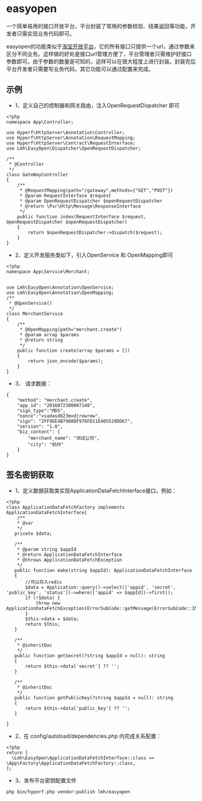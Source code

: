 
# easyopen
一个简单易用的接口开放平台，平台封装了常用的参数校验、结果返回等功能，开发者只需实现业务代码即可。

easyopen的功能类似于[淘宝开放平台](http://open.taobao.com/docs/api.htm?spm=a219a.7629065.0.0.6cQDnQ&apiId=4)，它的所有接口只提供一个url，通过参数来区分不同业务。这样做的好处是接口url管理方便了，平台管理者只需维护好接口参数即可。由于参数的数量是可知的，这样可以在很大程度上进行封装。封装完后平台开发者只需要写业务代码，其它功能可以通过配置来完成。


## 示例
- 1、定义自己的控制器和网关路由，注入OpenRequestDispatcher 即可
```
<?php
namespace App\Controller;

use Hyperf\HttpServer\Annotation\Controller;
use Hyperf\HttpServer\Annotation\RequestMapping;
use Hyperf\HttpServer\Contract\RequestInterface;
use Lmh\EasyOpen\Dispatcher\OpenRequestDispatcher;

/**
 * @Controller
 */
class GateWayController
{
    /**
     * @RequestMapping(path="/gateway",methods={"GET","POST"})
     * @param RequestInterface $request
     * @param OpenRequestDispatcher $openRequestDispatcher
     * @return \Psr\Http\Message\ResponseInterface
     */
    public function index(RequestInterface $request, OpenRequestDispatcher $openRequestDispatcher)
    {
        return $openRequestDispatcher->dispatch($request);
    }
}
```

- 2、定义开发服务类如下，引入OpenService 和 OpenMapping即可
```
<?php
namespace App\Service\Merchant;


use Lmh\EasyOpen\Annotation\OpenService;
use Lmh\EasyOpen\Annotation\OpenMapping;
/**
 * @OpenService()
 */
class MerchantService
{
    /**
     * @OpenMapping(path="merchant.create")
     * @param array $params
     * @return string
     */
    public function create(array $params = [])
    {
        return json_encode($params);
    }
}
```

- 3、 请求数据：

```
{
    "method": "merchant.create",
    "app_id": "2016072300007148",
    "sign_type":"MD5",
    "nonce":"xsadasd823mxdjrewrew",
    "sign": "2FF9EE4B7908DF976FD11E405529DD67",
    "version": "1.0",
    "biz_content": {
        "merchant_name": "测试公司",
        "city": "杭州"
    }
}
```
## 签名密钥获取
 
- 1、定义数据获取类实现ApplicationDataFetchInterface接口，例如：
 ```
<?php
class ApplicationDataFetchFactory implements ApplicationDataFetchInterface{
     /**
     * @var
     */
    private $data;

    /**
     * @param string $appId
     * @return ApplicationDataFetchInterface
     * @throws ApplicationDataFetchException
     */
    public function make(string $appId): ApplicationDataFetchInterface
    {
        //可以存入redis
        $data = Application::query()->select(['appid', 'secret', 'public_key', 'status'])->where(['appid' => $appId])->first();
        if (!$data) {
            throw new ApplicationDataFetchException(ErrorSubCode::getMessage(ErrorSubCode::INVALID_APP_ID));
        }
        $this->data = $data;
        return $this;
    }

    /**
     * @inheritDoc
     */
    public function getSecret(?string $appId = null): string
    {
        return $this->data['secret'] ?? '';
    }

    /**
     * @inheritDoc
     */
    public function getPublicKey(?string $appId = null): string
    {
        return $this->data['public_key'] ?? '';
    }

}
```

- 2、在 config/autoload/dependencies.php 内完成关系配置：
 ```
<?php
return [
   \Lmh\EasyOpen\ApplicationDataFetchInterface::class => \App\Factory\ApplicationDataFetchFactory::class,
];
 ```

- 3、发布平台密钥配置文件
 ```
 php bin/hyperf.php vendor:publish lmh/easyopen
 ```